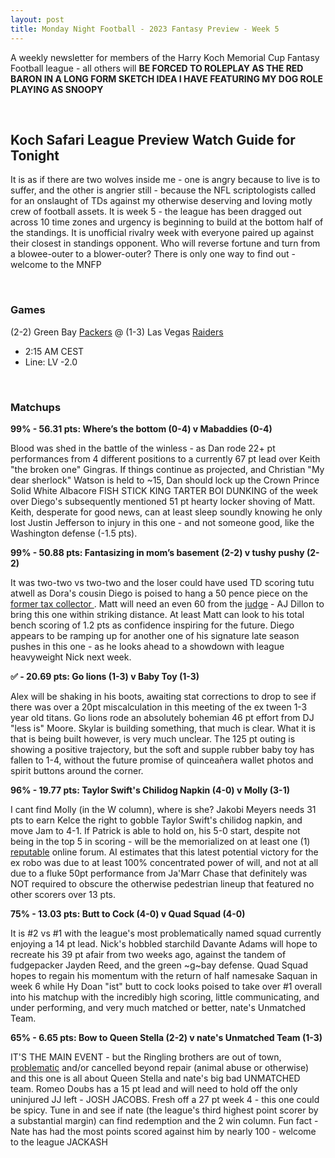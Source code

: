```yaml
---
layout: post
title: Monday Night Football - 2023 Fantasy Preview - Week 5
---
```


A weekly newsletter for members of the Harry Koch Memorial Cup Fantasy Football league - all others will **BE FORCED TO ROLEPLAY AS THE RED BARON IN A LONG FORM SKETCH IDEA I HAVE FEATURING MY DOG ROLE PLAYING AS SNOOPY**

<br/>

## Koch Safari League Preview Watch Guide for Tonight

It is as if there are two wolves inside me - one is angry because to live is to suffer, and the other is angrier still - because the NFL scriptologists called for an onslaught of TDs against my otherwise deserving and loving motly crew of football assets. It is week 5 - the league has been dragged out across 10 time zones and urgency is beginning to build at the bottom half of the standings. It is unofficial rivalry week with everyone paired up against their closest in standings opponent. Who will reverse fortune and turn from a blowee-outer to a blower-outer? There is only one way to find out - welcome to the MNFP   

<br/>

### Games
(2-2) Green Bay [Packers](https://i.ytimg.com/vi/8y4Cg-ijDRA/hqdefault.jpg) @ (1-3) Las Vegas [Raiders](https://i.ytimg.com/vi/Oax_kndPhZ4/maxresdefault.jpg)
* 2:15 AM CEST
* Line: LV -2.0

<br/>

### Matchups
	
**99% - 56.31 pts: Where’s the bottom (0-4) v Mabaddies (0-4)**

Blood was shed in the battle of the winless - as Dan rode 22+ pt performances from 4 different positions to a currently 67 pt lead over Keith "the broken one" Gingras. If things continue as projected, and Christian "My dear sherlock" Watson is held to ~15, Dan should lock up the Crown Prince Solid White Albacore FISH STICK KING TARTER BOI DUNKING of the week over Diego's subsequently mentioned 51 pt hearty locker shoving of Matt. Keith, desperate for good news, can at least sleep soundly knowing he only lost Justin Jefferson to injury in this one - and not someone good, like the Washington defense (-1.5 pts).

**99% - 50.88 pts: Fantasizing in mom’s basement (2-2) v tushy pushy (2-2)**

It was two-two vs two-two and the loser could have used TD scoring tutu atwell as Dora's cousin Diego is poised to hang a 50 pence piece on the [former tax collector ](https://www.christianity.com/wiki/people/matthew-the-tax-collector.html). Matt will need an even 60 from the [judge](https://s.yimg.com/ny/api/res/1.2/O3Lb5fZZai_kzdZRN2K0hg--/YXBwaWQ9aGlnaGxhbmRlcjt3PTEyMDA7aD0xMTQ3/https://s.yimg.com/os/creatr-uploaded-images/2021-06/a1c70bd0-c3dc-11eb-bfeb-0689c27adfd0) - AJ Dillon to bring this one within striking distance. At least Matt can look to his total bench scoring of 1.2 pts as confidence inspiring for the future. Diego appears to be ramping up for another one of his signature late season pushes in this one - as he looks ahead to a showdown with league heavyweight Nick next week.  

**✅ - 20.69 pts: Go lions (1-3) v Baby Toy (1-3)**

Alex will be shaking in his boots, awaiting stat corrections to drop to see if there was over a 20pt miscalculation in this meeting of the ex tween 1-3 year old titans. Go lions rode an absolutely bohemian 46 pt effort from DJ "less is" Moore. Skylar is building something, that much is clear. What it is that is being built however, is very much unclear. The 125 pt outing is showing a positive trajectory, but the soft and supple rubber baby toy has fallen to 1-4, without the future promise of quinceañera wallet photos and spirit buttons around the corner.  

**96% - 19.77 pts: Taylor Swift's Chilidog Napkin (4-0) v Molly (3-1)**

I cant find Molly (in the W column), where is she? Jakobi Meyers needs 31 pts to earn Kelce the right to gobble Taylor Swift's chilidog napkin, and move Jam to 4-1. If Patrick is able to hold on, his 5-0 start, despite not being in the top 5 in scoring - will be the memorialized on at least one (1) [reputable](https://pdubslax.com/) online forum. AI estimates that this latest potential victory for the ex robo was due to at least 100% concentrated power of will, and not at all due to a fluke 50pt performance from Ja'Marr Chase that definitely was NOT required to obscure the otherwise pedestrian lineup that featured no other scorers over 13 pts.   

**75% - 13.03 pts: Butt to Cock (4-0) v Quad Squad (4-0)**

It is #2 vs #1 with the league's most problematically named squad currently enjoying a 14 pt lead. Nick's hobbled starchild Davante Adams will hope to recreate his 39 pt afair from two weeks ago, against the tandem of fudgepacker Jayden Reed, and the green ~g~bay defense. Quad Squad hopes to regain his momentum with the return of half namesake Saquan in week 6 while Hy Doan "ist" butt to cock looks poised to take over #1 overall into his matchup with the incredibly high scoring, little communicating, and under performing, and very much matched or better, nate's Unmatched Team.  

**65% - 6.65 pts: Bow to Queen Stella (2-2) v nate's Unmatched Team (1-3)**

IT'S THE MAIN EVENT - but the Ringling brothers are out of town, [problematic](https://www.britannica.com/explore/savingearth/undeniable-evidence-federal-trial-exposes-ringlings-mistreatment-of-elephants) and/or cancelled beyond repair (animal abuse or otherwise) and this one is all about Queen Stella and nate's big bad UNMATCHED team. Romeo Doubs has a 15 pt lead and will need to hold off the only uninjured JJ left - JOSH JACOBS. Fresh off a 27 pt week 4 - this one could be spicy. Tune in and see if nate (the league's third highest point scorer by a substantial margin) can find redemption and the 2 win column. Fun fact - Nate has had the most points scored against him by nearly 100 - welcome to the league JACKASH

<br/>
